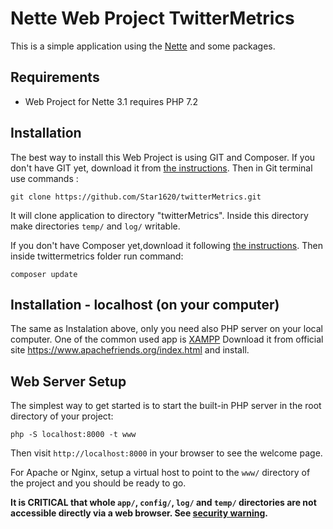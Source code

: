 Nette Web Project TwitterMetrics
=================

This is a simple application using the [Nette](https://nette.org) and some packages. 


Requirements
------------

- Web Project for Nette 3.1 requires PHP 7.2


Installation
------------

The best way to install this Web Project is using GIT and Composer. 
If you don't have GIT yet, download it from [the instructions](https://git-scm.com/downloads). 
Then in Git terminal use commands : 

	git clone https://github.com/Star1620/twitterMetrics.git

It will clone application to directory "twitterMetrics". Inside this directory make directories `temp/` and `log/` writable.

If you don't have Composer yet,download it following [the instructions](https://getcomposer.org/). 
Then inside twittermetrics folder run command:

	composer update

Installation - localhost (on your computer)
------------

The same as Instalation above, only you need also PHP server on your local computer. One of the common used app is [XAMPP](https://www.apachefriends.org/index.html)
Download it from official site https://www.apachefriends.org/index.html and install.

Web Server Setup
----------------

The simplest way to get started is to start the built-in PHP server in the root directory of your project:

	php -S localhost:8000 -t www

Then visit `http://localhost:8000` in your browser to see the welcome page.

For Apache or Nginx, setup a virtual host to point to the `www/` directory of the project and you
should be ready to go.

**It is CRITICAL that whole `app/`, `config/`, `log/` and `temp/` directories are not accessible directly
via a web browser. See [security warning](https://nette.org/security-warning).**
